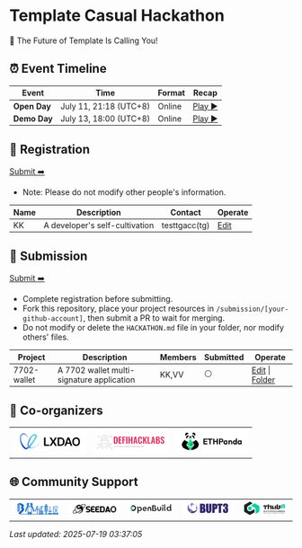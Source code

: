 # Template Casual Hackathon

<!-- [English](/docs/README_EN-US.md) | [简体中文](/docs/README_ZH-CN.md) -->

🧬 The Future of Template Is Calling You!


## ⏰ Event Timeline

| Event           | Time                  | Format    | Recap                |
| --------------- | --------------------- | --------- | ------------------------------ |
| **Open Day**  | July 11, 21:18 (UTC+8) | Online | [Play ▶️](https://example.com/) |
| **Demo Day** | July 13, 18:00 (UTC+8) | Online |   [Play ▶️](https://example.com/)  |


## 📝 Registration

[Submit ➡️](https://github.com/CasualHackathon/Template/issues/new?title=Registration&body=Name%5B%E5%A7%93%E5%90%8D%5D:%0A%0ABrief%20personal%20introduction%20including%20skills%20and%20experience%20(One%20sentence)%5B%E7%AE%80%E7%9F%AD%E4%BB%8B%E7%BB%8D%E4%B8%AA%E4%BA%BA%E6%8A%80%E8%83%BD%E4%B8%8E%E7%BB%8F%E9%AA%8C%5D%0ADescription%5B%E4%B8%AA%E4%BA%BA%E4%BB%8B%E7%BB%8D%5D:%0A%0ATelegram%20%7C%20WeChat%20%7C%20Discord%20%7C%20Email%20%7C%20X(Twitter)%20%7C%20GitHub%0AContactMethod%5B%E8%81%94%E7%B3%BB%E6%96%B9%E5%BC%8F%5D:%0A%0Ae.g.,%20@username,%20email@example.com%0AContact%5B%E8%81%94%E7%B3%BB%E8%B4%A6%E5%8F%B7%5D:)

- Note: Please do not modify other people's information.

<!-- Registration star -->
| Name | Description | Contact | Operate |
| ---- | ----------- | ------- | ------- |
| KK | A developer's self-cultivation | testtgacc(tg) | [Edit](https://github.com/CasualHackathon/Template/issues/new?title=Registration%20-%20KK&body=Name%5B%E5%A7%93%E5%90%8D%5D%3A%20KK%0ADescription%5B%E4%B8%AA%E4%BA%BA%E4%BB%8B%E7%BB%8D%5D%3A%20A%20developer's%20self-cultivation%0AContactMethod%5B%E8%81%94%E7%B3%BB%E6%96%B9%E5%BC%8F%5D%3A%20tg%0AContact%5B%E8%81%94%E7%B3%BB%E8%B4%A6%E5%8F%B7%5D%3A%20testtgacc) |

<!-- Registration end -->


## 🎯 Submission

[Submit ➡️](https://github.com/CasualHackathon/Template/issues/new?title=Submission&body=ProjectName%5B%E9%A1%B9%E7%9B%AE%E5%90%8D%E7%A7%B0%5D:%0A%0ABrief%20description%20about%20your%20project%20in%20one%20sentence%EF%BC%88%E7%AE%80%E8%A6%81%E6%8F%8F%E8%BF%B0%E6%82%A8%E7%9A%84%E9%A1%B9%E7%9B%AE%EF%BC%89%0AProjectDescription%5B%E9%A1%B9%E7%9B%AE%E6%8F%8F%E8%BF%B0%5D:%0A%0A%20Your%20wallet%20address%20or%20ENS%20domain%20on%20Ethereum%20mainnet%EF%BC%88%E6%82%A8%E5%9C%A8%E4%BB%A5%E5%A4%AA%E5%9D%8A%E4%B8%BB%E7%BD%91%E4%B8%8A%E7%9A%84%E9%92%B1%E5%8C%85%E5%9C%B0%E5%9D%80%E6%88%96%20ENS%20%E5%9F%9F%E5%90%8D%EF%BC%89%0AWalletAddress%5B%E9%92%B1%E5%8C%85%E5%9C%B0%E5%9D%80%5D:) 

- Complete registration before submitting.
- Fork this repository, place your project resources in `/submission/[your-github-account]`, then submit a PR to wait for merging.
- Do not modify or delete the `HACKATHON.md` file in your folder, nor modify others' files.

<!-- Submission start -->
| Project | Description | Members | Submitted | Operate |
| ----------- | ----------------- | -------------- | ------ | -------- |
| 7702-wallet | A 7702 wallet multi-signature application | KK,VV | ⚪  | [Edit](https://github.com/CasualHackathon/Template/issues/new?title=Submission%20-%207702-wallet&body=ProjectName%5B%E9%A1%B9%E7%9B%AE%E5%90%8D%E7%A7%B0%5D%3A7702-wallet%0AProjectDescription%5B%E9%A1%B9%E7%9B%AE%E6%8F%8F%E8%BF%B0%5D%3AA%207702%20wallet%20multi-signature%20application%0AProjectMembers%5B%E9%A1%B9%E7%9B%AE%E6%88%90%E5%91%98%5D%3AKK%2CVV%0AWalletAddress%5B%E9%92%B1%E5%8C%85%E5%9C%B0%E5%9D%80%5D%3A0xxxxxxxx) &#124; [Folder](https://github.com/CasualHackathon/Template/tree/main/submission/BiscuitCoder) |

<!-- Submission end -->


## 🤝 Co-organizers


<table>
    <tr>
        <td  align="center" valign="middle">
            <a href="https://lxdao.io/" target="_blank">
                <img src="./materials/LXDAO.png" alt="LXDAO" width="130" />
            </a>
        </td>
         <td align="center" valign="middle">
            <a href="https://defihacklabs.io/" target="_blank">
                <img src="./materials/defihacklabs.png" alt="defihacklabs" width="130" />
            </a>
        </td>
        <td  align="center" valign="middle">
            <a href="https://ethpanda.org/" target="_blank">
                <img src="./materials/ETHPanda.png" alt="ETHPanda" width="130" />
            </a>
        </td>
    </tr>
</table>

## 🌐 Community Support

<table>
    <tr>
        <td align="center" valign="middle">
            <a href="https://learnblockchain.cn/" target="_blank">
                <img src="./materials/learnblockchain.png" alt="learnblockchain" width="130" />
            </a>
        </td>
        <td align="center" valign="middle">
            <a href="https://seedao.xyz/" target="_blank">
                <img src="./materials/SEEDDAO.png" alt="SEEDDAO" width="130" />
            </a>
        </td>
        <td align="center" valign="middle">
            <a href="https://openbuild.xyz/" target="_blank">
                <img src="./materials/OpenBuild.png" alt="OpenBuild" width="130" />
            </a>
        </td>
        <td align="center" valign="middle">
            <a href="https://x.com/BUPT3DAO" target="_blank">
                <img src="./materials/bupt3.png" alt="bupt3" width="130" />
            </a>
        </td>
        <td align="center" valign="middle">
            <a href="https://x.com/THUBA_DAO/" target="_blank">
                <img src="./materials/thuba.png" alt="THUBA_DAO" width="130" />
            </a>
        </td>
    </tr>
</table>

_Last updated: 2025-07-19 03:37:05_
